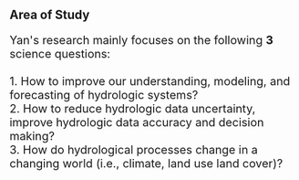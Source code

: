 ## Area of Study
<p style="font-size:20px">Yan's research mainly focuses on the following <strong>3</strong> science questions: <br /> <br />
1. How to improve our understanding, modeling, and forecasting of hydrologic systems?  <br />
2. How to reduce hydrologic data uncertainty, improve hydrologic data accuracy and decision making?  <br />
3. How do hydrological processes change in a changing world (i.e., climate, land use land cover)? </p>
